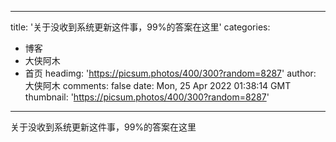 
---
title: '关于没收到系统更新这件事，99%的答案在这里'
categories: 
 - 博客
 - 大侠阿木
 - 首页
headimg: 'https://picsum.photos/400/300?random=8287'
author: 大侠阿木
comments: false
date: Mon, 25 Apr 2022 01:38:14 GMT
thumbnail: 'https://picsum.photos/400/300?random=8287'
---

<div>   
关于没收到系统更新这件事，99%的答案在这里  
</div>
            